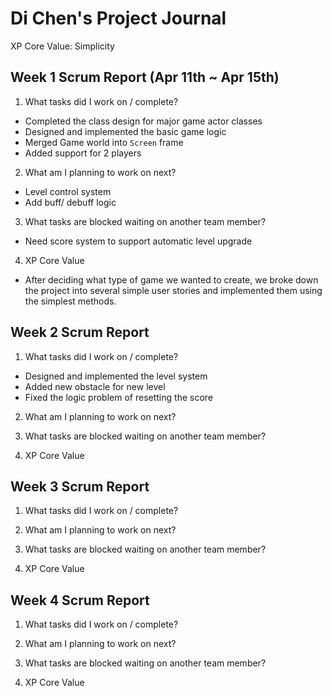 # Di Chen's Project Journal
XP Core Value: Simplicity
## Week 1 Scrum Report (Apr 11th ~ Apr 15th)
1. What tasks did I work on / complete?
- Completed the class design for major game actor classes
- Designed and implemented the basic game logic
- Merged Game world into `Screen` frame
- Added support for 2 players 
2. What am I planning to work on next?
- Level control system
- Add buff/ debuff logic
3. What tasks are blocked waiting on another team member?
- Need score system to support automatic level upgrade
4. XP Core Value
- After deciding what type of game we wanted to create, we broke down the project into several simple user stories and implemented them using the simplest methods.

## Week 2 Scrum Report
1. What tasks did I work on / complete?
- Designed and implemented the level system
- Added new obstacle for new level
- Fixed the logic problem of resetting the score
2. What am I planning to work on next?

3. What tasks are blocked waiting on another team member?

4. XP Core Value

## Week 3 Scrum Report
1. What tasks did I work on / complete?

2. What am I planning to work on next?

3. What tasks are blocked waiting on another team member?

4. XP Core Value

## Week 4 Scrum Report
1. What tasks did I work on / complete?

2. What am I planning to work on next?

3. What tasks are blocked waiting on another team member?

4. XP Core Value

